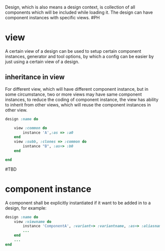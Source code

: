 Design, which is also means a design context, is collection of all components which will be included while loading it. The design can have component instances with specific views. #PH
# view
A certain view of a design can be used to setup certain component instances, generator and tool options, by which a config can be easier by just using a certain view of a design.
## inheritance in view
For different view, which will have different component instance, but in some circumstance, two or more views may have same component instances, to reduce the coding of component instance, the view has ability to inherit from other views, which will reuse the component instances in other view.

```ruby
design :name do

	view :common do
		instance 'A',:as => :a0
	end
	view :subb, :clones => :common do
		isntance "B", :as=> :b0
	end

end
```

#TBD 

# component instance
A component shall be explicitly instantiated if it want to be added in to a design, for example:
```ruby
design :name do
	view :viewname do
		instance 'ComponentA', :variant=> :variantname, :as=> :aliasname
		...
	end
	...
end
```